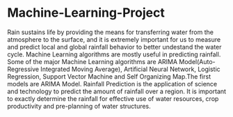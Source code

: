 # Machine-Learning-Project
Rain sustains life by providing the means for transferring water from the atmosphere to the surface, and it is extremely important for us to measure and predict local and global rainfall behavior to better undestand the water cycle.
Machine Learning algorithms are mostly useful in predicting rainfall. Some of the major Machine Learning algorithms are ARIMA Model(Auto-Regressive Integrated Moving Average), Artificial Neural Network, Logistic Regression, Support Vector Machine and Self Organizing Map.The first models are ARIMA Model.
Rainfall Prediction is the application of science and technology to predict the amount of rainfall over a region. It is important to exactly determine the rainfall for effective use of water resources, crop productivity and pre-planning of water structures.
